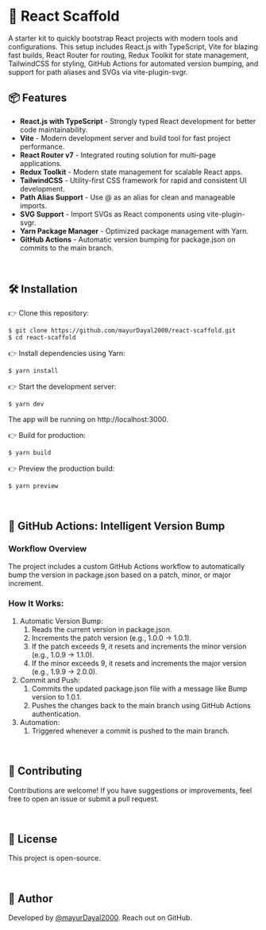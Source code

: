 # 🚀 React Scaffold

A starter kit to quickly bootstrap React projects with modern tools and configurations. This setup includes React.js with TypeScript, Vite for blazing fast builds, React Router for routing, Redux Toolkit for state management, TailwindCSS for styling, GitHub Actions for automated version bumping, and support for path aliases and SVGs via vite-plugin-svgr.

## 📦 Features

- **React.js with TypeScript** - Strongly typed React development for better code maintainability.
- **Vite** - Modern development server and build tool for fast project performance.
- **React Router v7** - Integrated routing solution for multi-page applications.
- **Redux Toolkit** - Modern state management for scalable React apps.
- **TailwindCSS** - Utility-first CSS framework for rapid and consistent UI development.
- **Path Alias Support** - Use @ as an alias for clean and manageable imports.
- **SVG Support** - Import SVGs as React components using vite-plugin-svgr.
- **Yarn Package Manager** - Optimized package management with Yarn.
- **GitHub Actions** - Automatic version bumping for package.json on commits to the main branch.

<br>

## 🛠️ Installation

👉 Clone this repository:

```bash
$ git clone https://github.com/mayurDayal2000/react-scaffold.git
$ cd react-scaffold
```

👉 Install dependencies using Yarn:

```bash
$ yarn install
```

👉 Start the development server:

```bash
$ yarn dev
```

The app will be running on http://localhost:3000.

👉 Build for production:

```bash
$ yarn build
```

👉 Preview the production build:

```bash
$ yarn preview
```

<br>

## 🚀 GitHub Actions: Intelligent Version Bump

### Workflow Overview

The project includes a custom GitHub Actions workflow to automatically bump the version in package.json based on a patch, minor, or major increment.

### How It Works:

1. Automatic Version Bump:
   1. Reads the current version in package.json.
   2. Increments the patch version (e.g., 1.0.0 → 1.0.1).
   3. If the patch exceeds 9, it resets and increments the minor version (e.g., 1.0.9 → 1.1.0).
   4. If the minor exceeds 9, it resets and increments the major version (e.g., 1.9.9 → 2.0.0).
2. Commit and Push:
   1. Commits the updated package.json file with a message like Bump version to 1.0.1.
   2. Pushes the changes back to the main branch using GitHub Actions authentication.
3. Automation:
   1. Triggered whenever a commit is pushed to the main branch.

<br>

## 🌟 Contributing

Contributions are welcome! If you have suggestions or improvements, feel free to open an issue or submit a pull request.

<br>

## 📝 License

This project is open-source.

<br>

## 📄 Author

Developed by [@mayurDayal2000](https://github.com/mayurDayal2000). Reach out on GitHub.
